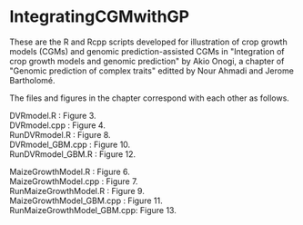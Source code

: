 # IntegratingCGMwithGP

These are the R and Rcpp scripts developed for illustration of crop growth models (CGMs) and genomic prediction-assisted CGMs in "Integration of crop growth models and genomic prediction" by Akio Onogi, a chapter of "Genomic prediction of complex traits" editted by Nour Ahmadi and Jerome Bartholomé.  
  
The files and figures in the chapter correspond with each other as follows.  
  
DVRmodel.R                 : Figure 3.  
DVRmodel.cpp               : Figure 4.  
RunDVRmodel.R              : Figure 8.  
DVRmodel_GBM.cpp           : Figure 10.  
RunDVRmodel_GBM.R          : Figure 12.  
  
MaizeGrowthModel.R         : Figure 6.  
MaizeGrowthModel.cpp       : Figure 7.  
RunMaizeGrowthModel.R      : Figure 9.  
MaizeGrowthModel_GBM.cpp   : Figure 11.  
RunMaizeGrowthModel_GBM.cpp: Figure 13.  

